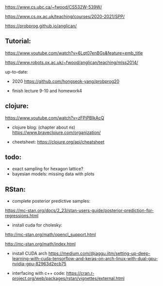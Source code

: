 https://www.cs.ubc.ca/~fwood/CS532W-539W/

https://www.cs.ox.ac.uk/teaching/courses/2020-2021/SPP/

https://probprog.github.io/anglican/

## Tutorial:

https://www.youtube.com/watch?v=6Lqt07enBGs&feature=emb_title

https://www.robots.ox.ac.uk/~fwood/anglican/teaching/mlss2014/

up-to-date:

- 2020 
https://github.com/hongseok-yang/probprog20 

- finish lecture 9-10 and homework4

## clojure:

https://www.youtube.com/watch?v=zFPiPBIkAcQ

- clojure blog: (chapter about ns)
https://www.braveclojure.com/organization/

- cheetsheet:
https://clojure.org/api/cheatsheet

## todo:
- exact sampling for hexagon lattice?
- bayesian models: missing data with plots

## RStan:

- complete posterior predictive samples:

https://mc-stan.org/docs/2_23/stan-users-guide/posterior-prediction-for-regressions.html

- install cuda for cholesky:

http://mc-stan.org/math/opencl_support.html

http://mc-stan.org/math/index.html

- install CUDA arch
https://medium.com/@jaggu.iitm/setting-up-deep-learning-with-cuda-tensorflow-and-keras-on-arch-linux-with-dual-gpu-nvidia-gpu-82963d2ecb75

- interfacing with c++ code:
https://cran.r-project.org/web/packages/rstan/vignettes/external.html
